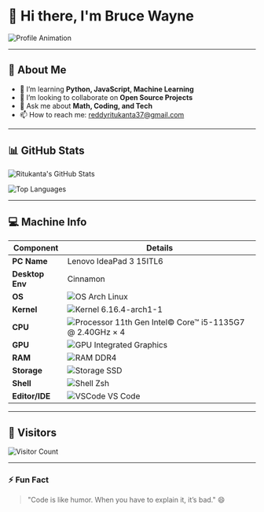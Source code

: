 # 👋 Hi there, I'm Bruce Wayne

![Profile Animation](https://media.giphy.com/media/3o7aD2saalBwwftBIY/giphy.gif)

---

## 🧰 About Me
- 🌱 I’m learning **Python, JavaScript, Machine Learning**
- 👯 I’m looking to collaborate on **Open Source Projects**
- 💬 Ask me about **Math, Coding, and Tech**
- 📫 How to reach me: [reddyritukanta37@gmail.com](mailto:reddyritukanta37@gmail.com])

---

## 📊 GitHub Stats

![Ritukanta's GitHub Stats](https://github-readme-stats.vercel.app/api?username=ritukanta&show_icons=true&count_private=true&include_all_commits=true&theme=radical)

![Top Languages](https://github-readme-stats.vercel.app/api/top-langs/?username=ritukanta&layout=compact&theme=radical)

---

## 💻 Machine Info

| Component         | Details                                  |
|------------------|------------------------------------------|
| **PC Name**      | Lenovo IdeaPad 3 15ITL6  |
| **Desktop Env**  | Cinnamon |
| **OS**           | ![OS](https://img.shields.io/badge/OS-Linux-blue?style=for-the-badge&logo=linux) Arch Linux |
| **Kernel**       | ![Kernel](https://img.shields.io/badge/Kernel-6.16.4-blue?style=for-the-badge) 6.16.4-arch1-1 |
| **CPU**          | ![Processor](https://img.shields.io/badge/CPU-Intel_Core_i5-orange?style=for-the-badge&logo=intel) 11th Gen Intel© Core™ i5-1135G7 @ 2.40GHz × 4 |
| **GPU**          | ![GPU](https://img.shields.io/badge/GPU-Intel_Iris_Xe-lightgrey?style=for-the-badge&logo=intel) Integrated Graphics |
| **RAM**          | ![RAM](https://img.shields.io/badge/RAM-08GB-green?style=for-the-badge) DDR4 |
| **Storage**      | ![Storage](https://img.shields.io/badge/Storage-512GB_NVMe-gray?style=for-the-badge) SSD |
| **Shell**        | ![Shell](https://img.shields.io/badge/Shell-Zsh-purple?style=for-the-badge) Zsh |
| **Editor/IDE**   | ![VSCode](https://img.shields.io/badge/IDE-VSCode-blue?style=for-the-badge&logo=visual-studio-code) VS Code|



---

## 👀 Visitors

![Visitor Count](https://komarev.com/ghpvc/?username=ritukanta)

---

### ⚡ Fun Fact
> "Code is like humor. When you have to explain it, it’s bad." 😄
